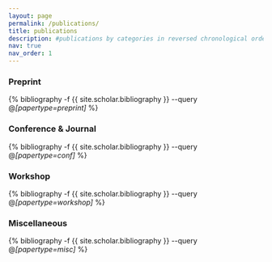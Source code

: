 ```yaml
---
layout: page
permalink: /publications/
title: publications
description: #publications by categories in reversed chronological order. generated by jekyll-scholar.
nav: true
nav_order: 1
---
```


### Preprint
<div class="publications">

{% bibliography -f {{ site.scholar.bibliography }} --query @*[papertype=preprint]* %}

</div>

### Conference & Journal
<!-- _pages/publications.md -->
<div class="publications">

{% bibliography -f {{ site.scholar.bibliography }} --query @*[papertype=conf]* %}

</div>

### Workshop
<div class="publications">

{% bibliography -f {{ site.scholar.bibliography }} --query @*[papertype=workshop]* %}

</div>

### Miscellaneous
<div class="publications">

{% bibliography -f {{ site.scholar.bibliography }} --query @*[papertype=misc]* %}

</div>